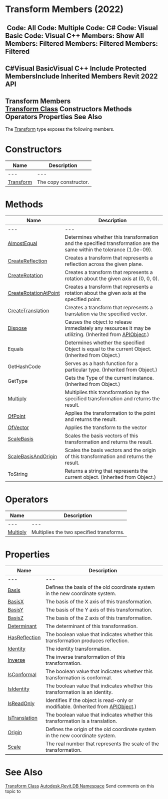 # Transform Members (2022)

﻿
 Code: All Code: Multiple Code: C# Code: Visual Basic Code: Visual C++  Members: Show All Members: Filtered Members: Filtered Members: Filtered   
---  
C#Visual BasicVisual C++
Include Protected MembersInclude Inherited Members
Revit 2022 API  
---  
Transform Members  
[Transform Class](58dd01c8-b3fc-7142-e4f3-c524079a282d.md "Transform Class") Constructors Methods Operators Properties See Also  
---  
The [Transform](58dd01c8-b3fc-7142-e4f3-c524079a282d.md "Transform Class") type exposes the following members.
# Constructors
| Name | Description |
| --- | --- |
| --- | --- | --- |
| [Transform](5ad3cfba-926d-26ef-9dd0-02c8acb2c854.md "Transform Constructor") | The copy constructor. |

# Methods
| Name | Description |
| --- | --- |
| --- | --- | --- |
| [AlmostEqual](91717709-a62e-9880-527e-d52a9a0ae048.md "AlmostEqual Method") | Determines whether this transformation and the specified transformation are the same within the tolerance (1.0e-09). |
| [CreateReflection](7c6c9293-64ca-ef47-3365-803e7f802883.md "CreateReflection Method") | Creates a transform that represents a reflection across the given plane. |
| [CreateRotation](01cddc01-b348-3c51-d2ad-c61ac64c6da4.md "CreateRotation Method") | Creates a transform that represents a rotation about the given axis at (0, 0, 0). |
| [CreateRotationAtPoint](8da64cca-bea9-4750-1f79-f6de3867191e.md "CreateRotationAtPoint Method") | Creates a transform that represents a rotation about the given axis at the specified point. |
| [CreateTranslation](b1a26f8c-1593-5b74-d78e-d4261ec5ebe5.md "CreateTranslation Method") | Creates a transform that represents a translation via the specified vector. |
| [Dispose](7c03212a-b587-1c89-3912-efea0d2619c5.md "Dispose Method") | Causes the object to release immediately any resources it may be utilizing. (Inherited from [APIObject](beb86ef5-39ad-3f0d-0cd9-0c929387a2bb.md "APIObject Class").) |
| Equals | Determines whether the specified Object is equal to the current Object. (Inherited from Object.) |
| GetHashCode | Serves as a hash function for a particular type.  (Inherited from Object.) |
| GetType | Gets the Type of the current instance. (Inherited from Object.) |
| [Multiply](dca45f2a-e404-765e-4bb8-cf39982bf034.md "Multiply Method") | Multiplies this transformation by the specified transformation and returns the result. |
| [OfPoint](55c834aa-ef75-f6f1-4c89-d908d842e9d6.md "OfPoint Method") | Applies the transformation to the point and returns the result. |
| [OfVector](4d5b7075-1b79-639d-5da2-eb23372bc888.md "OfVector Method") | Applies the transform to the vector |
| [ScaleBasis](35360886-77c5-4117-e395-b83b95f9c884.md "ScaleBasis Method") | Scales the basis vectors of this transformation and returns the result. |
| [ScaleBasisAndOrigin](460caa53-d288-7cfe-dbb8-eadf4682329d.md "ScaleBasisAndOrigin Method") | Scales the basis vectors and the origin of this transformation and returns the result. |
| ToString | Returns a string that represents the current object. (Inherited from Object.) |

# Operators
| Name | Description |
| --- | --- |
| --- | --- | --- |
| [Multiply](d1ff39c4-3abd-f69c-d73d-c008b38f2d8c.md "Multiply Operator") | Multiplies the two specified transforms. |

# Properties
| Name | Description |
| --- | --- |
| --- | --- | --- |
| [Basis](00944fa6-49d9-4564-9f55-c0f71fa14706.md "Basis Property") | Defines the basis of the old coordinate system in the new coordinate system. |
| [BasisX](ac4f8d40-cd21-a6ed-0366-61cb86edb757.md "BasisX Property") | The basis of the X axis of this transformation. |
| [BasisY](dfae1c2b-d0fd-0b56-3610-b7055f4169d3.md "BasisY Property") | The basis of the Y axis of this transformation. |
| [BasisZ](f0a5bbf5-41f2-ec36-80c4-207e9bae36d9.md "BasisZ Property") | The basis of the Z axis of this transformation. |
| [Determinant](4bf53ffc-c955-ad6c-a446-263cbb9e8b28.md "Determinant Property") | The determinant of this transformation. |
| [HasReflection](dbdbb5b6-157a-9b89-b9ee-03cf1fe4d58f.md "HasReflection Property") | The boolean value that indicates whether this transformation produces reflection. |
| [Identity](2eb2a180-c7ef-a0c0-0fa4-baef2901c351.md "Identity Property") | The identity transformation. |
| [Inverse](10b30358-917f-31f3-d17e-24f64d157a68.md "Inverse Property") | The inverse transformation of this transformation. |
| [IsConformal](e8d5bf2d-810b-5062-04c6-df09819dac47.md "IsConformal Property") | The boolean value that indicates whether this transformation is conformal. |
| [IsIdentity](67276072-ca45-6c26-a249-fa6804d13053.md "IsIdentity Property") | The boolean value that indicates whether this transformation is an identity. |
| [IsReadOnly](d516bcd2-a3fd-a578-58f6-f1add979bd07.md "IsReadOnly Property") | Identifies if the object is read-only or modifiable. (Inherited from [APIObject](beb86ef5-39ad-3f0d-0cd9-0c929387a2bb.md "APIObject Class").) |
| [IsTranslation](cc5067ec-8f08-a8cd-bdd9-88c10e17a08d.md "IsTranslation Property") | The boolean value that indicates whether this transformation is a translation. |
| [Origin](9c67a7e5-c869-bfb9-c6fa-e5ac356868f0.md "Origin Property") | Defines the origin of the old coordinate system in the new coordinate system. |
| [Scale](767a8668-6153-b003-1027-e8a9de3b2f7d.md "Scale Property") | The real number that represents the scale of the transformation. |

# See Also
[Transform Class](58dd01c8-b3fc-7142-e4f3-c524079a282d.md "Transform Class")
[Autodesk.Revit.DB Namespace](87546ba7-461b-c646-cbb1-2cb8f5bff8b2.md "Autodesk.Revit.DB Namespace")
Send comments on this topic to 